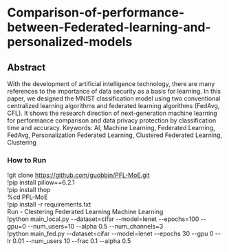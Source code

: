 # Comparison-of-performance-between-Federated-learning-and-personalized-models

## Abstract
With the development of artificial intelligence technology, there are many references to the importance of data security
as a basis for learning. In this paper, we designed the MNIST classification model using two conventional centralized
learning algorithms and federated learning algorithms (FedAvg, CFL). It shows the research direction of next-generation
machine learning for performance comparison and data privacy protection by classification time and accuracy.
Keywords: AI, Machine Learning, Federated Learning, FedAvg, Personalization Federated Learning, Clustered Federated
Learning, Clustering

### How to Run
!git clone https://github.com/guobbin/PFL-MoE.git </br> 
!pip install pillow==6.2.1 </br>
!pip install thop </br>
%cd PFL-MoE </br>
!pip install -r requirements.txt </br>
Run - Clestering Federated Learning Machine Learning </br>
!python main_local.py --dataset=cifar --model=lenet --epochs=100 --gpu=0 --num_users=10 --alpha 0.5 --num_channels=3 </br>
!python main_fed.py --dataset=cifar --model=lenet --epochs 30 --gpu 0 --lr 0.01 --num_users 10 --frac 0.1 --alpha 0.5
